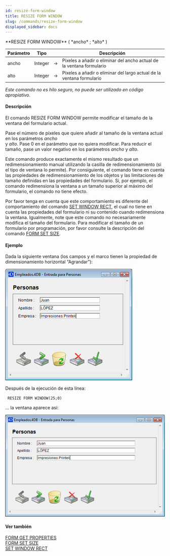 ```yaml
---
id: resize-form-window
title: RESIZE FORM WINDOW
slug: /commands/resize-form-window
displayed_sidebar: docs
---
```


<!--REF #_command_.RESIZE FORM WINDOW.Syntax-->**RESIZE FORM WINDOW** ( *ancho* ; *alto* )<!-- END REF-->
<!--REF #_command_.RESIZE FORM WINDOW.Params-->
| Parámetro | Tipo |  | Descripción |
| --- | --- | --- | --- |
| ancho | Integer | &#8594;  | Píxeles a añadir o eliminar del ancho actual de la ventana formulario |
| alto | Integer | &#8594;  | Píxeles a añadir o eliminar del largo actual de la ventana formulario |

<!-- END REF-->

*Este comando no es hilo seguro, no puede ser utilizado en código apropiativo.*


#### Descripción 

<!--REF #_command_.RESIZE FORM WINDOW.Summary-->El comando RESIZE FORM WINDOW  permite modificar el tamaño de la ventana del formulario actual.<!-- END REF-->

Pase el número de píxeles que quiere añadir al tamaño de la ventana actual en los parámetros *ancho*  
y *alto*. Pase 0 en el parámetro que no quiera modificar. Para reducir el tamaño, pase un valor negativo en los parámetros *ancho* y *alto*. 

Este comando produce exactamente el mismo resultado que un redimensionamiento manual utilizando la casilla de redimensionamiento (si el tipo de ventana lo permite). Por consiguiente, el comando tiene en cuenta las propiedades de redimensionamiento de los objetos y las limitaciones de tamaño definidas en las propiedades del formulario. Si, por ejemplo, el comando redimensiona la ventana a un tamaño superior al máximo del formulario, el comando no tiene efecto. 

Por favor tenga en cuenta que este comportamiento es diferente del comportamiento del comando [SET WINDOW RECT](set-window-rect.md "SET WINDOW RECT"), el cual no tiene en cuenta las propiedades del formulario ni su contenido cuando redimensiona la ventana. Igualmente, note que este comando no necesariamente modifica el tamaño del formulario. Para modificar el tamaño de un formulario por programación, por favor consulte la descripción del comando [FORM SET SIZE](form-set-size.md "FORM SET SIZE").

#### Ejemplo 

Dada la siguiente ventana (los campos y el marco tienen la propiedad de dimensionamiento horizontal “Agrandar”):

![](../assets/en/commands/pict39548.es.png)

Después de la ejecución de esta línea:

```4d
 RESIZE FORM WINDOW(25;0)
```

... la ventana aparece así:

![](../assets/en/commands/pict39549.es.png)

#### Ver también 

[FORM GET PROPERTIES](form-get-properties.md)  
[FORM SET SIZE](form-set-size.md)  
[SET WINDOW RECT](set-window-rect.md)  